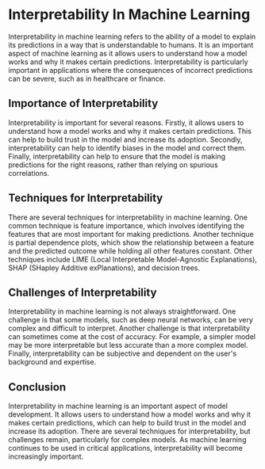 # Interpretability In Machine Learning

Interpretability in machine learning refers to the ability of a model to explain its predictions in a way that is understandable to humans. It is an important aspect of machine learning as it allows users to understand how a model works and why it makes certain predictions. Interpretability is particularly important in applications where the consequences of incorrect predictions can be severe, such as in healthcare or finance.

## Importance of Interpretability

Interpretability is important for several reasons. Firstly, it allows users to understand how a model works and why it makes certain predictions. This can help to build trust in the model and increase its adoption. Secondly, interpretability can help to identify biases in the model and correct them. Finally, interpretability can help to ensure that the model is making predictions for the right reasons, rather than relying on spurious correlations.

## Techniques for Interpretability

There are several techniques for interpretability in machine learning. One common technique is feature importance, which involves identifying the features that are most important for making predictions. Another technique is partial dependence plots, which show the relationship between a feature and the predicted outcome while holding all other features constant. Other techniques include LIME (Local Interpretable Model-Agnostic Explanations), SHAP (SHapley Additive exPlanations), and decision trees.

## Challenges of Interpretability

Interpretability in machine learning is not always straightforward. One challenge is that some models, such as deep neural networks, can be very complex and difficult to interpret. Another challenge is that interpretability can sometimes come at the cost of accuracy. For example, a simpler model may be more interpretable but less accurate than a more complex model. Finally, interpretability can be subjective and dependent on the user's background and expertise.

## Conclusion

Interpretability in machine learning is an important aspect of model development. It allows users to understand how a model works and why it makes certain predictions, which can help to build trust in the model and increase its adoption. There are several techniques for interpretability, but challenges remain, particularly for complex models. As machine learning continues to be used in critical applications, interpretability will become increasingly important.
